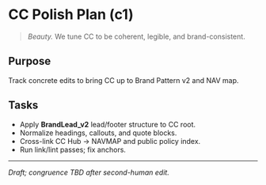 <!-- status: stub; target: 150+ words -->
<!-- status: stub; target: 150+ words -->
<!-- status: stub; target: 150+ words -->
<!-- status: stub; target: 150+ words -->
<!-- status: stub; target: 150+ words -->
<!-- status: stub; target: 150+ words -->
# CC Polish Plan (c1)
> *Beauty.* We tune CC to be coherent, legible, and brand-consistent.

## Purpose
Track concrete edits to bring CC up to Brand Pattern v2 and NAV map.

## Tasks
- Apply **BrandLead_v2** lead/footer structure to CC root.
- Normalize headings, callouts, and quote blocks.
- Cross-link CC Hub → NAVMAP and public policy index.
- Run link/lint passes; fix anchors.

---
_Draft; congruence TBD after second-human edit._







